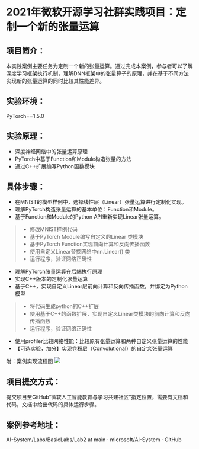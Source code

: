 # 2021年微软开源学习社群实践项目：定制一个新的张量运算
## 项目简介：
本实践案例主要任务为定制一个新的张量运算。通过完成本案例，参与者可以了解深度学习框架执行机制，理解DNN框架中的张量算子的原理，并在基于不同方法实现新的张量运算的同时比较其性能差异。

## 实验环境：
PyTorch==1.5.0

## 实验原理：
- 深度神经网络中的张量运算原理
- PyTorch中基于Function和Module构造张量的方法
- 通过C++扩展编写Python函数模块

## 具体步骤：
- 在MNIST的模型样例中，选择线性层（Linear）张量运算进行定制化实现。
- 理解PyTorch构造张量运算的基本单位：Function和Module。
- 基于Function和Module的Python API重新实现Linear张量运算。
> - 修改MNIST样例代码
> - 基于PyTorch Module编写自定义的Linear 类模块
> - 基于PyTorch Function实现前向计算和反向传播函数
> - 使用自定义Linear替换网络中nn.Linear() 类
> - 运行程序，验证网络正确性
- 理解PyTorch张量运算在后端执行原理
- 实现C++版本的定制化张量运算
- 基于C++，实现自定义Linear层前向计算和反向传播函数，并绑定为Python模型
> - 将代码生成python的C++扩展
> - 使用基于C++的函数扩展，实现自定义Linear类模块的前向计算和反向传播函数
> - 运行程序，验证网络正确性
- 使用profiler比较网络性能：比较原有张量运算和两种自定义张量运算的性能
- 【可选实验，加分】实现卷积层（Convolutional）的自定义张量运算

附：案例实现流程图
![](./zhangliang.png)
 
## 项目提交方式：
提交项目至GitHub“微软人工智能教育与学习共建社区”指定位置，需要有文档和代码，文档中给出代码的具体运行步骤。

## 案例参考地址：
AI-System/Labs/BasicLabs/Lab2 at main · microsoft/AI-System · GitHub
